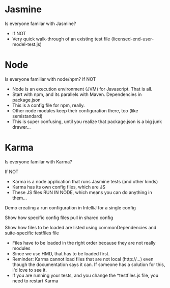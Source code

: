 # Jasmine
Is everyone familar with Jasmine?
* If NOT
* Very quick walk-through of an existing test file (licensed-end-user-model-test.js)
  
# Node

Is everyone familiar with node/npm?
If NOT
* Node is an execution environment (JVM) for Javascript.  That is all.
* Start with npm, and its parallels with Maven.  Dependencies in package.json
*   This is a config file for npm, really. 
*   Other node modules keep their configuration there, too (like semistandard)
*   This is super confusing, until you realize that package.json is a big junk drawer...
  
# Karma
Is everyone familar with Karma?

If NOT  
* Karma is a node application that runs Jasmine tests (and other kinds)
* Karma has its own config files, which are JS
*   These JS files RUN IN NODE, which means you can do anything in them...

Demo creating a run configuration in IntelliJ for a single config
    
Show how specific config files pull in shared config

Show how files to be loaded are listed using commonDependencies and suite-specific testfiles file
* Files have to be loaded in the right order because they are not really modules
* Since we use HMD, that has to be loaded first.
* Reminder: Karma cannot load files that are not local (http://...) even though the documentation says it can.  If someone has a solution for this, I'd love to see it.
* If you are running your tests, and you change the *testfiles.js file, you need to restart Karma